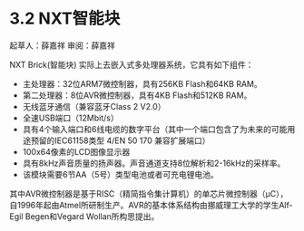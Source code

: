 # 3.2 NXT智能块
起草人：薛嘉祥 审阅：薛嘉祥

NXT Brick(智能块) 实际上去嵌入式多处理器系统，它具有如下组件：
- 主处理器：32位ARM7微控制器，具有256KB Flash和64KB RAM。
- 第二处理器：8位AVR微控制器，具有4KB Flash和512KB RAM。
- 无线蓝牙通信（兼容蓝牙Class 2 V2.0）
- 全速USB端口（12Mbit/s）
- 具有4个输入端口和6线电缆的数字平台（其中一个端口包含了为未来的可能用途预留的IEC61158类型 4/EN 50 170 兼容扩展端口）
- 100x64像素的LCD图像显示器
- 具有8kHz声音质量的扬声器。声音通道支持8位解析和2-16kHz的采样率。
- 该模块需要6节AA（5号）类型电池或者可充电锂电池。

其中AVR微控制器是基于RISC（精简指令集计算机）的单芯片微控制器（μC），自1996年起由Atmel所研制生产。AVR的基本体系结构由挪威理工大学的学生Alf-Egil Begen和Vegard Wollan所构思提出。  